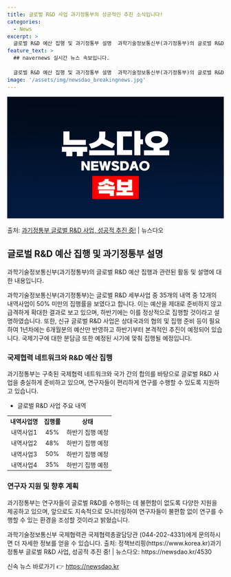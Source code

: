 ```yaml
---
title: 글로벌 R&D 사업 과기정통부의 성공적인 추진 소식입니다!
categories:
  - News
excerpt: >
  글로벌 R&D 예산 집행 및 과기정통부 설명  과학기술정보통신부(과기정통부)의 글로벌 R&D 세부사업 35개…
feature_text: >
  ## navernews 실시간 뉴스 속보입니다.

  글로벌 R&D 예산 집행 및 과기정통부 설명  과학기술정보통신부(과기정통부)의 글로벌 R&D 세부사업 35개…
image: '/assets/img/newsdao_breakingnews.jpg'
---
```


![뉴스다오 속보](/assets/img/newsdao_breakingnews.jpg)

<p>출처: <a href="https://newsdao.kr/4530" rel="dofollow">과기정통부 글로벌 R&D 사업, 성공적 추진 중!</a> | 뉴스다오</p>

<h2 data-ke-size="size26">글로벌 R&D 예산 집행 및 과기정통부 설명</h2>
과학기술정보통신부(과기정통부)의 글로벌 R&D 예산 집행과 관련된 활동 및 설명에 대한 내용입니다.

<p data-ke-size="size16">과학기술정보통신부(과기정통부)는 글로벌 R&D 세부사업 중 35개의 내역 중 12개의 내역사업이 50% 미만의 집행률을 보였다고 합니다. 이는 예산을 제대로 준비하지 않고 급격하게 확대한 결과로 보고 있으며, 하반기에는 이를 정상적으로 집행할 것이라고 설명하였습니다. 또한, 신규 글로벌 R&D 사업은 상대국과의 협의 및 집행 준비 등이 필요하여 1년차에는 6개월분의 예산만 반영하고 하반기부터 본격적인 추진이 예정되어 있습니다. 국제기구에 대한 분담금 또한 예정된 시기에 맞춰 집행될 예정입니다.</p>

<h3>국제협력 네트워크와 R&D 예산 집행</h3>
과기정통부는 구축된 국제협력 네트워크와 국가 간의 합의를 바탕으로 글로벌 R&D 사업을 충실하게 준비하고 있으며, 연구자들이 편리하게 연구를 수행할 수 있도록 지원하고 있습니다.

<ul>
  <li>글로벌 R&D 사업 주요 내역</li>
</ul>
<table>
  <tr>
    <td style="text-align: center; height: 17px;"><b>내역사업명</b></td>
    <td style="text-align: center; height: 17px;"><b>집행률</b></td>
    <td style="text-align: center; height: 17px;"><b>상태</b></td>
  </tr>
  <tr>
    <td style="text-align: center; height: 17px;">내역사업1</td>
    <td style="text-align: center; height: 17px;">45%</td>
    <td style="text-align: center; height: 17px;">하반기 집행 예정</td>
  </tr>
  <tr>
    <td style="text-align: center; height: 17px;">내역사업2</td>
    <td style="text-align: center; height: 17px;">48%</td>
    <td style="text-align: center; height: 17px;">하반기 집행 예정</td>
  </tr>
  <tr>
    <td style="text-align: center; height: 17px;">내역사업3</td>
    <td style="text-align: center; height: 17px;">50%</td>
    <td style="text-align: center; height: 17px;">하반기 집행 예정</td>
  </tr>
  <tr>
    <td style="text-align: center; height: 17px;">내역사업4</td>
    <td style="text-align: center; height: 17px;">35%</td>
    <td style="text-align: center; height: 17px;">하반기 집행 예정</td>
  </tr>
</table>

<h3>연구자 지원 및 향후 계획</h3>
과기정통부는 연구자들이 글로벌 R&D를 수행하는 데 불편함이 없도록 다양한 지원을 제공하고 있으며, 앞으로도 지속적으로 모니터링하여 연구자들이 불편함 없이 연구를 수행할 수 있는 환경을 조성할 것이라고 밝혔습니다.

<p data-ke-size="size16">과학기술정보통신부 국제협력관 국제협력총괄담당관 (044-202-4331)에게 문의하시면 더 자세한 정보를 얻을 수 있습니다. 출처: 정책브리핑(https://www.korea.kr)과기정통부 글로벌 R&D 사업, 성공적 추진 중! | 뉴스다오: https://newsdao.kr/4530</p> 

신속 뉴스 바로가기 👉 <a href="https://newsdao.kr" rel="dofollow">https://newsdao.kr</a>


